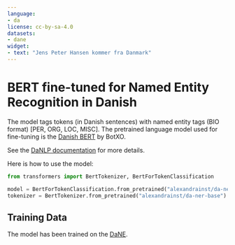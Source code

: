 ```yaml
---
language:
- da
license: cc-by-sa-4.0
datasets:
- dane
widget:
- text: "Jens Peter Hansen kommer fra Danmark"
---
```


# BERT fine-tuned for Named Entity Recognition in Danish

The model tags tokens (in Danish sentences) with named entity tags (BIO format) [PER, ORG, LOC, MISC].
The pretrained language model used for fine-tuning is the [Danish BERT](https://github.com/certainlyio/nordic_bert) by BotXO. 

See the [DaNLP documentation](https://danlp-alexandra.readthedocs.io/en/latest/docs/tasks/ner.html#bert) for more details.

Here is how to use the model:

```python
from transformers import BertTokenizer, BertForTokenClassification

model = BertForTokenClassification.from_pretrained("alexandrainst/da-ner-base")
tokenizer = BertTokenizer.from_pretrained("alexandrainst/da-ner-base")
```

## Training Data 

The model has been trained on the [DaNE](https://danlp-alexandra.readthedocs.io/en/latest/docs/datasets.html#dane). 